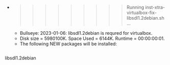 * >>>>>>>>> Running inst-xtra-virtualbox-fix-libsdl1.2debian.sh ...
  * Bullseye: 2023-01-06: libsdl1.2debian is requred for virtualbox.
  * Disk size = 5980100K. Space Used = 6144K. Runtime = 00:00:00:01.
  * The following NEW packages will be installed:
  ```bash
libsdl1.2debian
  ```
